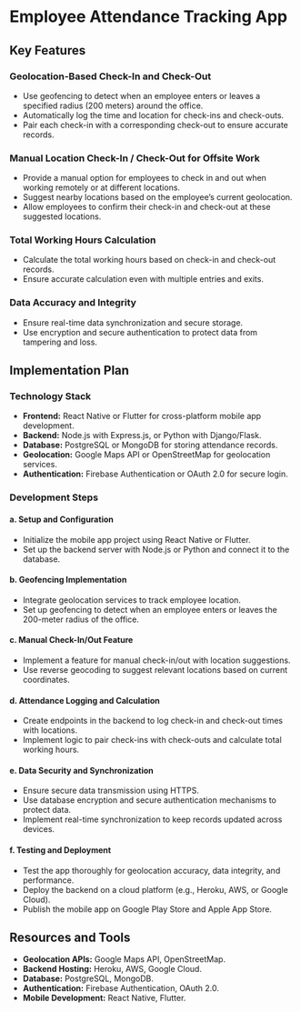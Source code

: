 # Employee Attendance Tracking App

## Key Features

### Geolocation-Based Check-In and Check-Out

- Use geofencing to detect when an employee enters or leaves a specified radius (200 meters) around the office.
- Automatically log the time and location for check-ins and check-outs.
- Pair each check-in with a corresponding check-out to ensure accurate records.

### Manual Location Check-In / Check-Out for Offsite Work

- Provide a manual option for employees to check in and out when working remotely or at different locations.
- Suggest nearby locations based on the employee’s current geolocation.
- Allow employees to confirm their check-in and check-out at these suggested locations.

### Total Working Hours Calculation

- Calculate the total working hours based on check-in and check-out records.
- Ensure accurate calculation even with multiple entries and exits.

### Data Accuracy and Integrity

- Ensure real-time data synchronization and secure storage.
- Use encryption and secure authentication to protect data from tampering and loss.

## Implementation Plan

### Technology Stack

- **Frontend:** React Native or Flutter for cross-platform mobile app development.
- **Backend:** Node.js with Express.js, or Python with Django/Flask.
- **Database:** PostgreSQL or MongoDB for storing attendance records.
- **Geolocation:** Google Maps API or OpenStreetMap for geolocation services.
- **Authentication:** Firebase Authentication or OAuth 2.0 for secure login.

### Development Steps

#### a. Setup and Configuration

- Initialize the mobile app project using React Native or Flutter.
- Set up the backend server with Node.js or Python and connect it to the database.

#### b. Geofencing Implementation

- Integrate geolocation services to track employee location.
- Set up geofencing to detect when an employee enters or leaves the 200-meter radius of the office.

#### c. Manual Check-In/Out Feature

- Implement a feature for manual check-in/out with location suggestions.
- Use reverse geocoding to suggest relevant locations based on current coordinates.

#### d. Attendance Logging and Calculation

- Create endpoints in the backend to log check-in and check-out times with locations.
- Implement logic to pair check-ins with check-outs and calculate total working hours.

#### e. Data Security and Synchronization

- Ensure secure data transmission using HTTPS.
- Use database encryption and secure authentication mechanisms to protect data.
- Implement real-time synchronization to keep records updated across devices.

#### f. Testing and Deployment

- Test the app thoroughly for geolocation accuracy, data integrity, and performance.
- Deploy the backend on a cloud platform (e.g., Heroku, AWS, or Google Cloud).
- Publish the mobile app on Google Play Store and Apple App Store.

## Resources and Tools

- **Geolocation APIs:** Google Maps API, OpenStreetMap.
- **Backend Hosting:** Heroku, AWS, Google Cloud.
- **Database:** PostgreSQL, MongoDB.
- **Authentication:** Firebase Authentication, OAuth 2.0.
- **Mobile Development:** React Native, Flutter.
